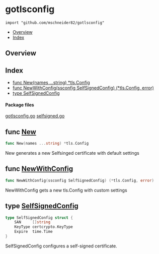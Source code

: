 

# gotlsconfig
`import "github.com/mschneider82/gotlsconfig"`

* [Overview](#pkg-overview)
* [Index](#pkg-index)

## <a name="pkg-overview">Overview</a>



## <a name="pkg-index">Index</a>
* [func New(names ...string) *tls.Config](#New)
* [func NewWithConfig(ssconfig SelfSignedConfig) (*tls.Config, error)](#NewWithConfig)
* [type SelfSignedConfig](#SelfSignedConfig)


#### <a name="pkg-files">Package files</a>
[gotlsconfig.go](https://github.com/mschneider82/gotlsconfig/gotlsconfig.go) [selfsigned.go](https://github.com/mschneider82/gotlsconfig/selfsigned.go)





## <a name="New">func</a> [New](https://github.com/mschneider82/gotlsconfig/gotlsconfig.go?s=161:198#L11)
``` go
func New(names ...string) *tls.Config
```
New generates a new Selfsinged certificate with default settings



## <a name="NewWithConfig">func</a> [NewWithConfig](https://github.com/mschneider82/gotlsconfig/gotlsconfig.go?s=564:630#L25)
``` go
func NewWithConfig(ssconfig SelfSignedConfig) (*tls.Config, error)
```
NewWithConfig gets a new tls.Config with custom settings




## <a name="SelfSignedConfig">type</a> [SelfSignedConfig](https://github.com/mschneider82/gotlsconfig/selfsigned.go?s=287:384#L21)
``` go
type SelfSignedConfig struct {
    SAN     []string
    KeyType certcrypto.KeyType
    Expire  time.Time
}

```
SelfSignedConfig configures a self-signed certificate.














